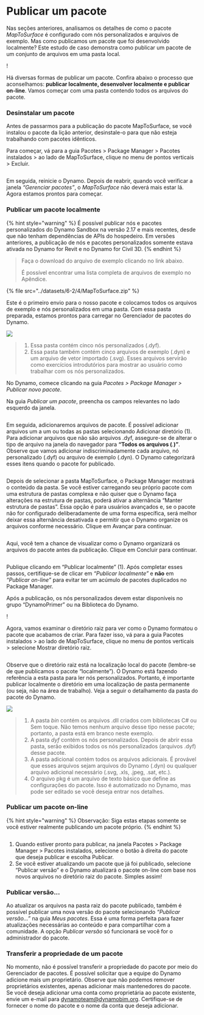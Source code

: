 # Publicar um pacote

Nas seções anteriores, analisamos os detalhes de como o pacote _MapToSurface_ é configurado com nós personalizados e arquivos de exemplo. Mas como publicamos um pacote que foi desenvolvido localmente? Este estudo de caso demonstra como publicar um pacote de um conjunto de arquivos em uma pasta local.

\![](<../images/6-2/3/develop package - custom nodes 01 (1) (1).jpg>)

Há diversas formas de publicar um pacote. Confira abaixo o processo que aconselhamos: **publicar localmente, desenvolver localmente e publicar on-line**. Vamos começar com uma pasta contendo todos os arquivos do pacote.

### Desinstalar um pacote

Antes de passarmos para a publicação do pacote MapToSurface, se você instalou o pacote da lição anterior, desinstale-o para que não esteja trabalhando com pacotes idênticos.

Para começar, vá para a guia Pacotes > Package Manager > Pacotes instalados > ao lado de MapToSurface, clique no menu de pontos verticais > Excluir.

<figure><img src="../../.gitbook/assets/delete-map-to-surface.png" alt=""><figcaption></figcaption></figure>

Em seguida, reinicie o Dynamo. Depois de reabrir, quando você verificar a janela _“Gerenciar pacotes”_, o _MapToSurface_ não deverá mais estar lá. Agora estamos prontos para começar.

### Publicar um pacote localmente

{% hint style="warning" %} É possível publicar nós e pacotes personalizados do Dynamo Sandbox na versão 2.17 e mais recentes, desde que não tenham dependências de APIs do hospedeiro. Em versões anteriores, a publicação de nós e pacotes personalizados somente estava ativada no Dynamo for Revit e no Dynamo for Civil 3D. {% endhint %}

> Faça o download do arquivo de exemplo clicando no link abaixo.
>
> É possível encontrar uma lista completa de arquivos de exemplo no Apêndice.

{% file src="../datasets/6-2/4/MapToSurface.zip" %}

Este é o primeiro envio para o nosso pacote e colocamos todos os arquivos de exemplo e nós personalizados em uma pasta. Com essa pasta preparada, estamos prontos para carregar no Gerenciador de pacotes do Dynamo.

![](../images/6-2/4/publishapackage-publishlocally01.jpg)

> 1. Essa pasta contém cinco nós personalizados (.dyf).
> 2. Essa pasta também contém cinco arquivos de exemplo (.dyn) e um arquivo de vetor importado (.svg). Esses arquivos servirão como exercícios introdutórios para mostrar ao usuário como trabalhar com os nós personalizados.

No Dynamo, comece clicando na guia _Pacotes > Package Manager > Publicar novo pacote_.

Na guia _Publicar um pacote_, preencha os campos relevantes no lado esquerdo da janela.

<figure><img src="../../.gitbook/assets/package-details.png" alt=""><figcaption></figcaption></figure>

Em seguida, adicionaremos arquivos de pacote. É possível adicionar arquivos um a um ou todas as pastas selecionando Adicionar diretório (1). Para adicionar arquivos que não são arquivos .dyf, assegure-se de alterar o tipo de arquivo na janela do navegador para **“Todos os arquivos (**_._**)”**. Observe que vamos adicionar indiscriminadamente cada arquivo, nó personalizado (.dyf) ou arquivo de exemplo (.dyn). O Dynamo categorizará esses itens quando o pacote for publicado.

<figure><img src="../../.gitbook/assets/map-to-surface-contents.png" alt=""><figcaption></figcaption></figure>

Depois de selecionar a pasta MapToSurface, o Package Manager mostrará o conteúdo da pasta. Se você estiver carregando seu próprio pacote com uma estrutura de pastas complexa e não quiser que o Dynamo faça alterações na estrutura de pastas, poderá ativar a alternância “Manter estrutura de pastas”. Essa opção é para usuários avançados e, se o pacote não for configurado deliberadamente de uma forma específica, será melhor deixar essa alternância desativada e permitir que o Dynamo organize os arquivos conforme necessário. Clique em Avançar para continuar.

<figure><img src="../../.gitbook/assets/map-to-surface-contents-preview.png" alt=""><figcaption></figcaption></figure>

Aqui, você tem a chance de visualizar como o Dynamo organizará os arquivos do pacote antes da publicação. Clique em Concluir para continuar.

<figure><img src="../../.gitbook/assets/publish-locally.png" alt=""><figcaption></figcaption></figure>

Publique clicando em “Publicar localmente” (1). Após completar esses passos, certifique-se de clicar em _“Publicar localmente”_ e **não** em _“Publicar on-line”_ para evitar ter um acúmulo de pacotes duplicados no Package Manager.

Após a publicação, os nós personalizados devem estar disponíveis no grupo “DynamoPrimer” ou na Biblioteca do Dynamo.

\![](<../images/6-2/3/develop package - install package 02 (1) (1).jpg>)

Agora, vamos examinar o diretório raiz para ver como o Dynamo formatou o pacote que acabamos de criar. Para fazer isso, vá para a guia Pacotes instalados > ao lado de MapToSurface, clique no menu de pontos verticais > selecione Mostrar diretório raiz.

<figure><img src="../../.gitbook/assets/show-root-directory.png" alt=""><figcaption></figcaption></figure>

Observe que o diretório raiz está na localização local do pacote (lembre-se de que publicamos o pacote “localmente”). O Dynamo está fazendo referência a esta pasta para ler nós personalizados. Portanto, é importante publicar localmente o diretório em uma localização de pasta permanente (ou seja, não na área de trabalho). Veja a seguir o detalhamento da pasta do pacote do Dynamo.

![](../images/6-2/4/publishapackage-publishlocally06.jpg)

> 1. A pasta _bin_ contém os arquivos .dll criados com bibliotecas C# ou Sem toque. Não temos nenhum arquivo desse tipo nesse pacote; portanto, a pasta está em branco neste exemplo.
> 2. A pasta _dyf_ contém os nós personalizados. Depois de abrir essa pasta, serão exibidos todos os nós personalizados (arquivos .dyf) desse pacote.
> 3. A pasta adicional contém todos os arquivos adicionais. É provável que esses arquivos sejam arquivos do Dynamo (.dyn) ou qualquer arquivo adicional necessário (.svg, .xls, .jpeg, .sat, etc.).
> 4. O arquivo pkg é um arquivo de texto básico que define as configurações do pacote. Isso é automatizado no Dynamo, mas pode ser editado se você deseja entrar nos detalhes.

### Publicar um pacote on-line

{% hint style="warning" %} Observação: Siga estas etapas somente se você estiver realmente publicando um pacote próprio. {% endhint %}

<figure><img src="../../.gitbook/assets/publish-version.png" alt=""><figcaption></figcaption></figure>

1. Quando estiver pronto para publicar, na janela Pacotes > Package Manager > Pacotes instalados, selecione o botão à direita do pacote que deseja publicar e escolha Publicar.
2. Se você estiver atualizando um pacote que já foi publicado, selecione “Publicar versão” e o Dynamo atualizará o pacote on-line com base nos novos arquivos no diretório raiz do pacote. Simples assim!

### Publicar versão...

Ao atualizar os arquivos na pasta raiz do pacote publicado, também é possível publicar uma nova versão do pacote selecionando _“Publicar versão...”_ na guia _Meus pacotes_. Essa é uma forma perfeita para fazer atualizações necessárias ao conteúdo e para compartilhar com a comunidade. A opção _Publicar versão_ só funcionará se você for o administrador do pacote.

### Transferir a propriedade de um pacote

No momento, não é possível transferir a propriedade do pacote por meio do Gerenciador de pacotes. É possível solicitar que a equipe do Dynamo adicione mais um proprietário. Observe que não podemos remover proprietários existentes, apenas adicionar mais mantenedores do pacote. Se você deseja adicionar uma conta como proprietária ao pacote existente, envie um e-mail para [dynamoteam@dynamobim.org](mailto:dynamoteam@dynamobim.org). Certifique-se de fornecer o nome do pacote e o nome da conta que deseja adicionar.
